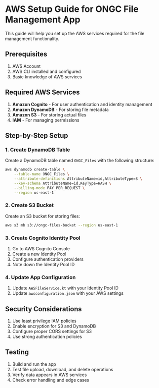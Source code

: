 # AWS Setup Guide for ONGC File Management App

This guide will help you set up the AWS services required for the file management functionality.

## Prerequisites

1. AWS Account
2. AWS CLI installed and configured
3. Basic knowledge of AWS services

## Required AWS Services

1. **Amazon Cognito** - For user authentication and identity management
2. **Amazon DynamoDB** - For storing file metadata
3. **Amazon S3** - For storing actual files
4. **IAM** - For managing permissions

## Step-by-Step Setup

### 1. Create DynamoDB Table

Create a DynamoDB table named `ONGC_Files` with the following structure:

```bash
aws dynamodb create-table \
    --table-name ONGC_Files \
    --attribute-definitions AttributeName=id,AttributeType=S \
    --key-schema AttributeName=id,KeyType=HASH \
    --billing-mode PAY_PER_REQUEST \
    --region us-east-1
```

### 2. Create S3 Bucket

Create an S3 bucket for storing files:

```bash
aws s3 mb s3://ongc-files-bucket --region us-east-1
```

### 3. Create Cognito Identity Pool

1. Go to AWS Cognito Console
2. Create a new Identity Pool
3. Configure authentication providers
4. Note down the Identity Pool ID

### 4. Update App Configuration

1. Update `AWSFileService.kt` with your Identity Pool ID
2. Update `awsconfiguration.json` with your AWS settings

## Security Considerations

1. Use least privilege IAM policies
2. Enable encryption for S3 and DynamoDB
3. Configure proper CORS settings for S3
4. Use strong authentication policies

## Testing

1. Build and run the app
2. Test file upload, download, and delete operations
3. Verify data appears in AWS services
4. Check error handling and edge cases 